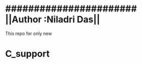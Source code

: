 #######################
||Author :Niladri Das||
=======================
This repo for only new
# C_support
